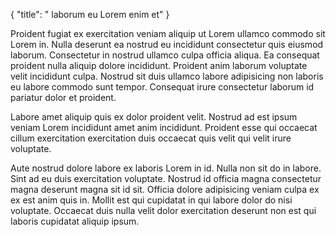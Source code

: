 {
  "title": " laborum eu Lorem enim et"
}

Proident fugiat ex exercitation veniam aliquip ut Lorem ullamco commodo sit Lorem in. Nulla deserunt ea nostrud eu incididunt consectetur quis eiusmod laborum. Consectetur in nostrud ullamco culpa officia aliqua. Ea consequat proident nulla aliquip dolore incididunt. Proident anim laborum voluptate velit incididunt culpa. Nostrud sit duis ullamco labore adipisicing non laboris eu labore commodo sunt tempor. Consequat irure consectetur laborum id pariatur dolor et proident.

Labore amet aliquip quis ex dolor proident velit. Nostrud ad est ipsum veniam Lorem incididunt amet anim incididunt. Proident esse qui occaecat cillum exercitation exercitation duis occaecat quis velit qui velit irure voluptate.

Aute nostrud dolore labore ex laboris Lorem in id. Nulla non sit do in labore. Sint ad eu duis exercitation voluptate. Nostrud id officia magna consectetur magna deserunt magna sit id sit. Officia dolore adipisicing veniam culpa ex ex est anim quis in. Mollit est qui cupidatat in qui labore dolor do nisi voluptate. Occaecat duis nulla velit dolor exercitation deserunt non est qui laboris cupidatat aliquip ipsum.